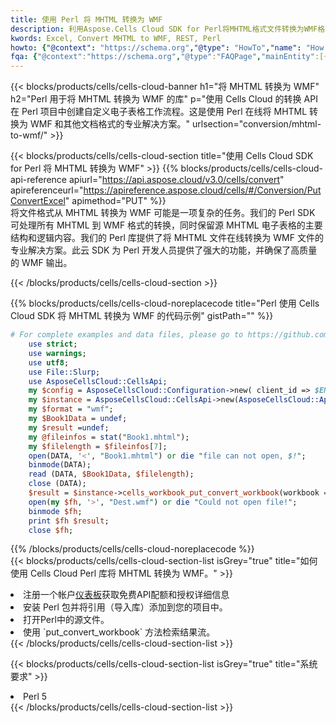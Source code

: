 ```yaml
---
title: 使用 Perl 将 MHTML 转换为 WMF
description: 利用Aspose.Cells Cloud SDK for Perl将MHTML格式文件转换为WMF格式文件。
kwords: Excel, Convert MHTML to WMF, REST, Perl
howto: {"@context": "https://schema.org","@type": "HowTo","name": "How to convert MHTML to WMF using the Cells Cloud Perl library.","description": "How to convert MHTML to WMF using the Cells Cloud Perl library.","image": {"@type": "ImageObject"},"url": "/perl/conversion/mhtml-to-wmf/","step": [{ "@type": "HowToStep","name": "How to convert MHTML to WMF using the Cells Cloud Perl library. step 1", "image": {"@type": "ImageObject",},"url": "/perl/conversion/mhtml-to-wmf/","text": "Register an account at <a href='https://dashboard.aspose.cloud/'>Dashboard</a> to get free API quota & authorization details",},{ "@type": "HowToStep","name": "How to convert MHTML to WMF using the Cells Cloud Perl library. step 1", "image": {"@type": "ImageObject",},"url": "/perl/conversion/mhtml-to-wmf/","text": "Install Perl package and add the reference (import the library) to your project.",},{ "@type": "HowToStep","name": "How to convert MHTML to WMF using the Cells Cloud Perl library. step 1", "image": {"@type": "ImageObject",},"url": "/perl/conversion/mhtml-to-wmf/","text": "Open the source file in Perl.",},{ "@type": "HowToStep","name": "How to convert MHTML to WMF using the Cells Cloud Perl library. step 1", "image": {"@type": "ImageObject",},"url": "/perl/conversion/mhtml-to-wmf/","text": "Use the `put_convert_workbook` method to retrieve the resulting stream.",}, ],"supply": {"@type": "HowToSupply","name": "document"},"tool": [{"@type": "HowToTool","name": "VIM, Visual Studio Code, Eclipse"},{"@type": "HowToTool","name": "Aspose Cells"}],"totalTime": "PT6M"}
fqa: {"@context":"https://schema.org","@type":"FAQPage","mainEntity":[{"@type":"Question","name":"Why convert file formats in C# using REST API?","acceptedAnswer":{"@type":"Answer","text":"Documents are encoded in many ways, and some files may be incompatible with the software you use. To open and read such files, just convert them to appropriate file formats.<br/><ol><li>Install .NET SDK and add the reference (import the library) to your project.</li><li>Open the source file in C# using REST API.</li><li>Call the PutConvertWorkbookRequest() method, passing an output filename with required extension.</li><li>Get the result of conversion as a separate file.</li></ol>"}},{"@type":"Question","name":"What file formats can I convert with your C# library?","acceptedAnswer":{"@type":"Answer","text":"We support a variety of file formats for conversion using .NET library, including XLSX, Excel, xls , PDF, CSV, HTML, Markdown, XML, PNG, JPG, TIFF, Json, TXT and many more."}},{"@type":"Question","name":"What is the maximum allowed file size for conversion using this .NET library?","acceptedAnswer":{"@type":"Answer","text":"There are no file size limits for format conversions using .NET library."}}]}
---
```

{{< blocks/products/cells/cells-cloud-banner h1="将 MHTML 转换为 WMF" h2="Perl 用于将 MHTML 转换为 WMF 的库" p="使用 Cells Cloud 的转换 API 在 Perl 项目中创建自定义电子表格工作流程。这是使用 Perl 在线将 MHTML 转换为 WMF 和其他文档格式的专业解决方案。" urlsection="conversion/mhtml-to-wmf/" >}}

{{< blocks/products/cells/cells-cloud-section title="使用 Cells Cloud SDK for Perl 将 MHTML 转换为 WMF" >}}
{{% blocks/products/cells/cells-cloud-api-reference apiurl="https://api.aspose.cloud/v3.0/cells/convert" apireferenceurl="https://apireference.aspose.cloud/cells/#/Conversion/PutConvertExcel" apimethod="PUT" %}}
<br/>
将文件格式从 MHTML 转换为 WMF 可能是一项复杂的任务。我们的 Perl SDK 可处理所有 MHTML 到 WMF 格式的转换，同时保留源 MHTML 电子表格的主要结构和逻辑内容。我们的 Perl 库提供了将 MHTML 文件在线转换为 WMF 文件的专业解决方案。此云 SDK 为 Perl 开发人员提供了强大的功能，并确保了高质量的 WMF 输出。

{{< /blocks/products/cells/cells-cloud-section >}}

{{% blocks/products/cells/cells-cloud-noreplacecode title="Perl 使用 Cells Cloud SDK 将 MHTML 转换为 WMF 的代码示例" gistPath="" %}}
 
```perl
# For complete examples and data files, please go to https://github.com/aspose-cells-cloud/aspose-cells-cloud-perl/
    use strict;
    use warnings;
    use utf8; 
    use File::Slurp;
    use AsposeCellsCloud::CellsApi;
    my $config = AsposeCellsCloud::Configuration->new( client_id => $ENV{'ProductClientId'}, client_secret => $ENV{'ProductClientSecret'});
    my $instance = AsposeCellsCloud::CellsApi->new(AsposeCellsCloud::ApiClient->new( $config));
    my $format = "wmf";
    my $Book1Data = undef;
    my $result =undef;
    my @fileinfos = stat("Book1.mhtml");
    my $filelength = $fileinfos[7];
    open(DATA, '<', "Book1.mhtml") or die "file can not open, $!";
    binmode(DATA);
    read (DATA, $Book1Data, $filelength);
    close (DATA); 
    $result = $instance->cells_workbook_put_convert_workbook(workbook => $Book1Data, format => $format);
    open(my $fh, '>', "Dest.wmf") or die "Could not open file!";
    binmode $fh;
    print $fh $result;
    close $fh;
```
 
{{% /blocks/products/cells/cells-cloud-noreplacecode %}}
<br/>
{{< blocks/products/cells/cells-cloud-section-list isGrey="true" title="如何使用 Cells Cloud Perl 库将 MHTML 转换为 WMF。" >}}
<li>注册一个帐户<a href="https://dashboard.aspose.cloud/">仪表板</a>获取免费API配额和授权详细信息</li>
<li>安装 Perl 包并将引用（导入库）添加到您的项目中。</li>
<li>打开Perl中的源文件。</li>
<li>使用 `put_convert_workbook` 方法检索结果流。</li>
{{< /blocks/products/cells/cells-cloud-section-list >}}

{{< blocks/products/cells/cells-cloud-section-list isGrey="true" title="系统要求" >}}
<li>Perl 5</li>
{{< /blocks/products/cells/cells-cloud-section-list >}}
